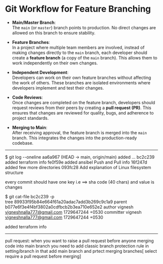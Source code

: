 # Git Workflow for Feature Branching

- **Main/Master Branch**:  
  The `main` (or `master`) branch points to production. No direct changes are allowed on this branch to ensure stability.

- **Feature Branches**:  
  In a project where multiple team members are involved, instead of making changes directly to the `main` branch, each developer should create a **feature branch** (a copy of the `main` branch). This allows them to work independently on their own changes.

- **Independent Development**:  
  Developers can work on their own feature branches without affecting the work of others. These branches are isolated environments where developers implement and test their changes.

- **Code Reviews**:  
  Once changes are completed on the feature branch, developers should request reviews from their peers by creating a **pull request (PR)**. This ensures that changes are reviewed for quality, bugs, and adherence to project standards.

- **Merging to Main**:  
  After receiving approval, the feature branch is merged into the `main` branch. This integrates the changes into the production-ready codebase.



---
$ git log --oneline
aa6a967 (HEAD -> main, origin/main) added ...
bc2c239 added terraform info
fe0f59e added ansibel Push and Pull info
16f247d added few more directories
093fc28 Add explanation of Linux filesystem structure

every commit should have one key i.e ==> sha code (40 chars) and value is changes


$ git cat-file bc2c239 -p  
tree 89933f95b84e664f61a20adac7add3b269c9c1a9
parent b077e6f3e4f4bf3802a0cdfbcb2b3ea710e652e2
author vignesh <vigneshnalla777@gmail.com> 1729647244 +0530
committer vignesh <vigneshnalla777@gmail.com> 1729647244 +0530

added terraform info


***



pull request:
when you want to raise a pull request before anyone merging code into main branch you need to add classic branch protection rule in setting/branch in that add main branch and prtect merging branches[ select require a pull request before merging]